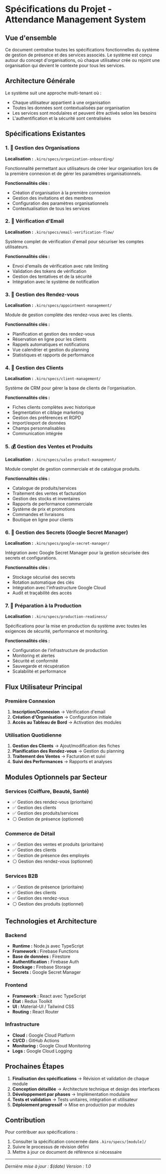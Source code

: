 # Spécifications du Projet - Attendance Management System

## Vue d'ensemble

Ce document centralise toutes les spécifications fonctionnelles du système de gestion de présence et des services associés. Le système est conçu autour du concept d'organisations, où chaque utilisateur crée ou rejoint une organisation qui devient le contexte pour tous les services.

## Architecture Générale

Le système suit une approche multi-tenant où :
- Chaque utilisateur appartient à une organisation
- Toutes les données sont contextualisées par organisation
- Les services sont modulaires et peuvent être activés selon les besoins
- L'authentification et la sécurité sont centralisées

## Spécifications Existantes

### 1. 🏢 Gestion des Organisations
**Localisation :** `.kiro/specs/organization-onboarding/`

Fonctionnalité permettant aux utilisateurs de créer leur organisation lors de la première connexion et de gérer les paramètres organisationnels.

**Fonctionnalités clés :**
- Création d'organisation à la première connexion
- Gestion des invitations et des membres
- Configuration des paramètres organisationnels
- Contextualisation de tous les services

### 2. 📧 Vérification d'Email
**Localisation :** `.kiro/specs/email-verification-flow/`

Système complet de vérification d'email pour sécuriser les comptes utilisateurs.

**Fonctionnalités clés :**
- Envoi d'emails de vérification avec rate limiting
- Validation des tokens de vérification
- Gestion des tentatives et de la sécurité
- Intégration avec le système de notification

### 3. 📅 Gestion des Rendez-vous
**Localisation :** `.kiro/specs/appointment-management/`

Module de gestion complète des rendez-vous avec les clients.

**Fonctionnalités clés :**
- Planification et gestion des rendez-vous
- Réservation en ligne pour les clients
- Rappels automatiques et notifications
- Vue calendrier et gestion du planning
- Statistiques et rapports de performance

### 4. 👥 Gestion des Clients
**Localisation :** `.kiro/specs/client-management/`

Système de CRM pour gérer la base de clients de l'organisation.

**Fonctionnalités clés :**
- Fiches clients complètes avec historique
- Segmentation et ciblage marketing
- Gestion des préférences et RGPD
- Import/export de données
- Champs personnalisables
- Communication intégrée

### 5. 💰 Gestion des Ventes et Produits
**Localisation :** `.kiro/specs/sales-product-management/`

Module complet de gestion commerciale et de catalogue produits.

**Fonctionnalités clés :**
- Catalogue de produits/services
- Traitement des ventes et facturation
- Gestion des stocks et inventaires
- Rapports de performance commerciale
- Système de prix et promotions
- Commandes et livraisons
- Boutique en ligne pour clients

### 6. 🔐 Gestion des Secrets (Google Secret Manager)
**Localisation :** `.kiro/specs/google-secret-manager/`

Intégration avec Google Secret Manager pour la gestion sécurisée des secrets et configurations.

**Fonctionnalités clés :**
- Stockage sécurisé des secrets
- Rotation automatique des clés
- Intégration avec l'infrastructure Google Cloud
- Audit et traçabilité des accès

### 7. 🚀 Préparation à la Production
**Localisation :** `.kiro/specs/production-readiness/`

Spécifications pour la mise en production du système avec toutes les exigences de sécurité, performance et monitoring.

**Fonctionnalités clés :**
- Configuration de l'infrastructure de production
- Monitoring et alertes
- Sécurité et conformité
- Sauvegarde et récupération
- Scalabilité et performance

## Flux Utilisateur Principal

### Première Connexion
1. **Inscription/Connexion** → Vérification d'email
2. **Création d'Organisation** → Configuration initiale
3. **Accès au Tableau de Bord** → Activation des modules

### Utilisation Quotidienne
1. **Gestion des Clients** → Ajout/modification des fiches
2. **Planification des Rendez-vous** → Gestion du planning
3. **Traitement des Ventes** → Facturation et suivi
4. **Suivi des Performances** → Rapports et analyses

## Modules Optionnels par Secteur

### Services (Coiffure, Beauté, Santé)
- ✅ Gestion des rendez-vous (prioritaire)
- ✅ Gestion des clients
- ✅ Gestion des produits/services
- ⚪ Gestion de présence (optionnel)

### Commerce de Détail
- ✅ Gestion des ventes et produits (prioritaire)
- ✅ Gestion des clients
- ✅ Gestion de présence des employés
- ⚪ Gestion des rendez-vous (optionnel)

### Services B2B
- ✅ Gestion de présence (prioritaire)
- ✅ Gestion des clients
- ✅ Gestion des rendez-vous
- ⚪ Gestion des produits (optionnel)

## Technologies et Architecture

### Backend
- **Runtime :** Node.js avec TypeScript
- **Framework :** Firebase Functions
- **Base de données :** Firestore
- **Authentification :** Firebase Auth
- **Stockage :** Firebase Storage
- **Secrets :** Google Secret Manager

### Frontend
- **Framework :** React avec TypeScript
- **État :** Redux Toolkit
- **UI :** Material-UI / Tailwind CSS
- **Routing :** React Router

### Infrastructure
- **Cloud :** Google Cloud Platform
- **CI/CD :** GitHub Actions
- **Monitoring :** Google Cloud Monitoring
- **Logs :** Google Cloud Logging

## Prochaines Étapes

1. **Finalisation des spécifications** → Révision et validation de chaque module
2. **Conception détaillée** → Architecture technique et design des interfaces
3. **Développement par phases** → Implémentation modulaire
4. **Tests et validation** → Tests unitaires, intégration et utilisateur
5. **Déploiement progressif** → Mise en production par modules

## Contribution

Pour contribuer aux spécifications :
1. Consulter la spécification concernée dans `.kiro/specs/[module]/`
2. Suivre le processus de révision défini
3. Mettre à jour ce document de référence si nécessaire

---

*Dernière mise à jour : $(date)*
*Version : 1.0*